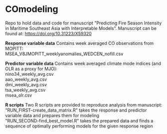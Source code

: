 # COmodeling

Repo to hold data and code for manuscript "Predicting Fire Season Intensity in Maritime Southeast Asia with Interpretable Models". 
Manuscript can be found at: https://doi.org/10.31223/X59320

**Response variable data**
Contains week averaged CO observations from MOPITT:  
MSEA_V8JMOPITT_weeklyanomalies_WEDCEN_nofill.csv  


**Predictor variable data**
Contains week averaged climate mode indices (and OLR as a proxy for MJO):  
nino34_weekly_avg.csv  
aao_weekly_avg.csv  
dmi_weekly_avg.csv  
tsa_weekly_avg.csv  
msea_olr.csv  


**R scripts**
Two R scripts are provided to reproduce analysis from manuscript:  
"RUN_FIRST-create_data_matrix.R" takes the response and predictor variable data and prepares them for modeling  
"RUN_SECOND-find_best_model.R" takes the prepared data and finds a sequence of optimally performing models for the given response region  
